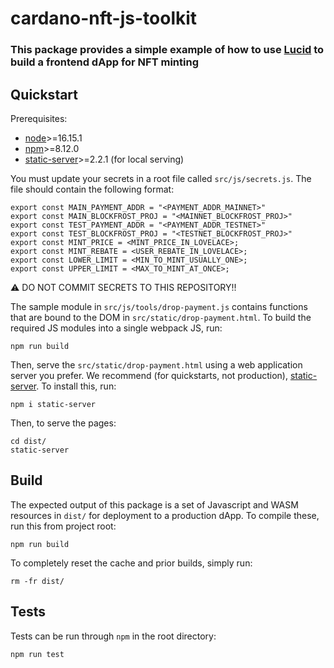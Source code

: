 # cardano-nft-js-toolkit

### This package provides a simple example of how to use [Lucid](https://github.com/Berry-Pool/lucid) to build a frontend dApp for NFT minting

## Quickstart

Prerequisites:

* [node](https://nodejs.org/en/download/)>=16.15.1
* [npm](https://www.npmjs.com/package/npm)>=8.12.0
* [static-server](https://www.npmjs.com/package/static-server)>=2.2.1 (for local serving)

You must update your secrets in a root file called `src/js/secrets.js`. The file should contain the following format:

    export const MAIN_PAYMENT_ADDR = "<PAYMENT_ADDR_MAINNET>"
    export const MAIN_BLOCKFROST_PROJ = "<MAINNET_BLOCKFROST_PROJ>"
    export const TEST_PAYMENT_ADDR = "<PAYMENT_ADDR_TESTNET>"
    export const TEST_BLOCKFROST_PROJ = "<TESTNET_BLOCKFROST_PROJ>"
    export const MINT_PRICE = <MINT_PRICE_IN_LOVELACE>;
    export const MINT_REBATE = <USER_REBATE_IN_LOVELACE>;
    export const LOWER_LIMIT = <MIN_TO_MINT_USUALLY_ONE>;
    export const UPPER_LIMIT = <MAX_TO_MINT_AT_ONCE>;

:warning: DO NOT COMMIT SECRETS TO THIS REPOSITORY!!

The sample module in ``src/js/tools/drop-payment.js`` contains functions that are bound to the DOM in ``src/static/drop-payment.html``. To build the required JS modules into a single webpack JS, run:

    npm run build

Then, serve the ``src/static/drop-payment.html`` using a web application server you prefer.  We recommend (for quickstarts, not production), [static-server]().  To install this, run:

    npm i static-server

Then, to serve the pages:

    cd dist/
    static-server

## Build

The expected output of this package is a set of Javascript and WASM resources in ``dist/`` for deployment to a production dApp.  To compile these, run this from project root:

    npm run build

To completely reset the cache and prior builds, simply run:

    rm -fr dist/

## Tests

Tests can be run through ``npm`` in the root directory:

    npm run test

